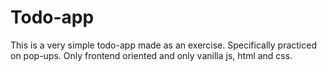 # Todo-app
This is a very simple todo-app made as an exercise. Specifically practiced on pop-ups. Only frontend oriented and only vanilla js, html and css.
